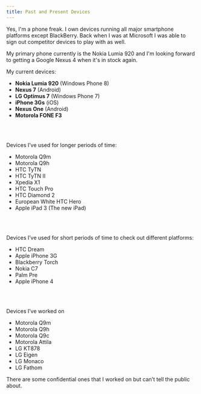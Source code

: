 ```yaml
---
title: Past and Present Devices
---
```

Yes, I'm a phone freak. I own devices running all major smartphone platforms
except BlackBerry. Back when I was at Microsoft I was able to sign out
competitor devices to play with as well.

My primary phone currently is the Nokia Lumia 920 and I'm looking forward to
getting a Google Nexus 4 when it's in stock again.

My current devices:

- **Nokia Lumia 920** (Windows Phone 8)
- **Nexus 7** (Android)
- **LG Optimus 7** (Windows Phone 7)
- **iPhone 3Gs** (iOS)
- **Nexus One** (Android)
- **Motorola FONE F3**
<br/>
<br/>

Devices I’ve used for longer periods of time:

- Motorola Q9m
- Motorola Q9h
- HTC TyTN
- HTC TyTN II
- Xpedia X1
- HTC Touch Pro
- HTC Diamond 2
- European White HTC Hero
- Apple iPad 3 (The new iPad)
<br/>
<br/>

Devices I’ve used for short periods of time to check out different platforms:

- HTC Dream
- Apple iPhone 3G
- Blackberry Torch
- Nokia C7
- Palm Pre
- Apple iPhone 4
<br/>
<br/>

Devices I’ve worked on

- Motorola Q9m
- Motorola Q9h
- Motorola Q9c
- Motorola Attila
- LG KT878
- LG Eigen
- LG Monaco
- LG Fathom

There are some confidential ones that I worked on but can’t tell the public
about.
